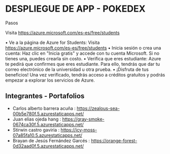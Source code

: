 # DESPLIEGUE DE APP - POKEDEX 

Pasos

Visita https://azure.microsoft.com/es-es/free/students

•  Ve a la página de Azure for Students: Visita https://azure.microsoft.com/es-es/free/students
•  Inicia sesión o crea una cuenta: Haz clic en "Inicia gratis" y accede con tu cuenta Microsoft. Si no tienes una, puedes crearla sin costo.
•  Verifica que eres estudiante: Azure te pedirá que confirmes que eres estudiante. Para ello, tendrás que dar tu correo electrónico de la universidad u otra prueba.
•  ¡Disfruta de tus beneficios! Una vez verificado, tendrás acceso a créditos gratuitos y podrás empezar a explorar los servicios de Azure.



## Integrantes - Portafolios

- Carlos alberto barrera acuña : https://zealous-sea-00b5e780f.5.azurestaticapps.net/
- Juan elias ojeda hang : https://gray-smoke-0674ca30f.5.azurestaticapps.net/
- Stirwin castro gaviria : https://icy-moss-07a85fa10.5.azurestaticapps.net/
- Brayan de Jesús Fernández Garcés : https://orange-forest-0d32aad0f.5.azurestaticapps.net/
